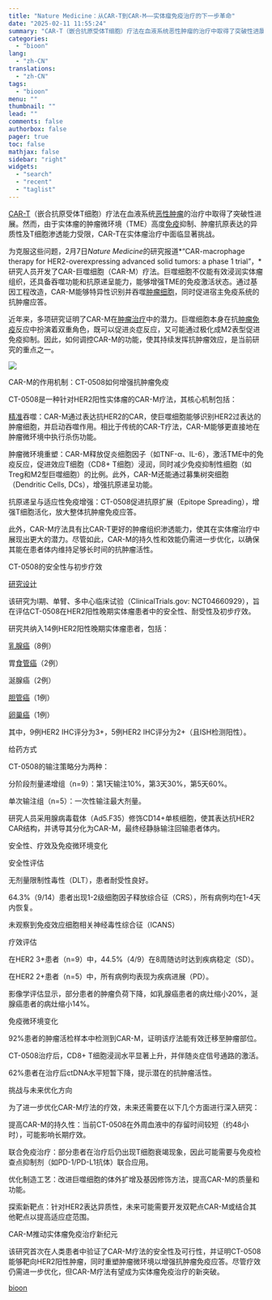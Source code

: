 ```yaml
---
title: "Nature Medicine：从CAR-T到CAR-M——实体瘤免疫治疗的下一步革命"
date: "2025-02-11 11:55:24"
summary: "CAR-T（嵌合抗原受体T细胞）疗法在血液系统恶性肿瘤的治疗中取得了突破性进展。然而，由于..."
categories:
  - "bioon"
lang:
  - "zh-CN"
translations:
  - "zh-CN"
tags:
  - "bioon"
menu: ""
thumbnail: ""
lead: ""
comments: false
authorbox: false
pager: true
toc: false
mathjax: false
sidebar: "right"
widgets:
  - "search"
  - "recent"
  - "taglist"
---
```


[CAR-T](https://www.medsci.cn/search?q=CAR-T)（嵌合抗原受体T细胞）疗法在血液系统[恶性肿瘤](https://www.medsci.cn/topic/show?id=3ce252932f0)的治疗中取得了突破性进展。然而，由于实体瘤的肿瘤微环境（TME）高度[免疫](https://www.medsci.cn/guideline/search?keyword=%E5%85%8D%E7%96%AB)抑制、肿瘤抗原表达的异质性及T细胞渗透能力受限，CAR-T在实体瘤治疗中面临显著挑战。

为克服这些问题，2月7日*Nature Medicine*的研究报道*“CAR-macrophage therapy for HER2-overexpressing advanced solid tumors: a phase 1 trial”，*研究人员开发了CAR-巨噬细胞（CAR-M）疗法。巨噬细胞不仅能有效浸润实体瘤组织，还具备吞噬功能和抗原递呈能力，能够增强TME的免疫激活状态。通过基因工程改造，CAR-M能够特异性识别并吞噬[肿瘤细胞](https://www.medsci.cn/topic/show?id=4ce783062c7)，同时促进宿主免疫系统的抗肿瘤应答。

近年来，多项研究证明了CAR-M在[肿瘤治疗](https://www.medsci.cn/topic/show?id=c5558298426)中的潜力。巨噬细胞本身在抗[肿瘤免疫](https://www.medsci.cn/search?q=%E8%82%BF%E7%98%A4%E5%85%8D%E7%96%AB)反应中扮演着双重角色，既可以促进炎症反应，又可能通过极化成M2表型促进免疫抑制。因此，如何调控CAR-M的功能，使其持续发挥抗肿瘤效应，是当前研究的重点之一。





![](https://msimg.bioon.com/bioon-com/20241101/97e88902e3db4e918dac9a9280c0209e-zXTDBgOGV2wG.jpg)

CAR-M的作用机制：CT-0508如何增强抗肿瘤免疫

CT-0508是一种针对HER2阳性实体瘤的CAR-M疗法，其核心机制包括：

[精准](https://www.medsci.cn/search?q=%E7%B2%BE%E5%87%86)吞噬：CAR-M通过表达抗HER2的CAR，使巨噬细胞能够识别HER2过表达的肿瘤细胞，并启动吞噬作用。相比于传统的CAR-T疗法，CAR-M能够更直接地在肿瘤微环境中执行杀伤功能。

肿瘤微环境重塑：CAR-M释放促炎细胞因子（如TNF-α、IL-6），激活TME中的免疫反应，促进效应T细胞（CD8+ T细胞）浸润，同时减少免疫抑制性细胞（如Treg和M2型巨噬细胞）的比例。此外，CAR-M还能通过募集树突细胞（Dendritic Cells, DCs），增强抗原递呈功能。

抗原递呈与适应性免疫增强：CT-0508促进抗原扩展（Epitope Spreading），增强T细胞活化，放大整体抗肿瘤免疫应答。

此外，CAR-M疗法具有比CAR-T更好的肿瘤组织渗透能力，使其在实体瘤治疗中展现出更大的潜力。尽管如此，CAR-M的持久性和效能仍需进一步优化，以确保其能在患者体内维持足够长时间的抗肿瘤活性。

CT-0508的安全性与初步疗效

[研究设计](https://www.medsci.cn/department/details?s_id=67)

该研究为I期、单臂、多中心临床试验（ClinicalTrials.gov: NCT04660929），旨在评估CT-0508在HER2阳性晚期实体瘤患者中的安全性、耐受性及初步疗效。

研究共纳入14例HER2阳性晚期实体瘤患者，包括：

[乳腺癌](https://www.medsci.cn/guideline/search?keyword=%E4%B9%B3%E8%85%BA%E7%99%8C)（8例）

胃[食管癌](https://www.medsci.cn/topic/show?id=ccf410109188)（2例）

涎腺癌（2例）

[胆管癌](https://www.medsci.cn/topic/show?id=e37c83513be)（1例）

[卵巢癌](https://www.medsci.cn/search?q=%E5%8D%B5%E5%B7%A2%E7%99%8C)（1例）

其中，9例HER2 IHC评分为3+，5例HER2 IHC评分为2+（且ISH检测阳性）。

给药方式

CT-0508的输注策略分为两种：

分阶段剂量递增组（n=9）：第1天输注10%，第3天30%，第5天60%。

单次输注组（n=5）：一次性输注最大剂量。

研究人员采用腺病毒载体（Ad5.F35）修饰CD14+单核细胞，使其表达抗HER2 CAR结构，并诱导其分化为CAR-M，最终经静脉输注回输患者体内。

安全性、疗效及免疫微环境变化

安全性评估

无剂量限制性毒性（DLT），患者耐受性良好。

64.3%（9/14）患者出现1-2级细胞因子释放综合征（CRS），所有病例均在1-4天内恢复。

未观察到免疫效应细胞相关神经毒性综合征（ICANS）

疗效评估

在HER2 3+患者（n=9）中，44.5%（4/9）在8周随访时达到疾病稳定（SD）。

在HER2 2+患者（n=5）中，所有病例均表现为疾病进展（PD）。

影像学评估显示，部分患者的肿瘤负荷下降，如乳腺癌患者的病灶缩小20%，涎腺癌患者的病灶缩小14%。

免疫微环境变化

92%患者的肿瘤活检样本中检测到CAR-M，证明该疗法能有效迁移至肿瘤部位。

CT-0508治疗后，CD8+ T细胞浸润水平显著上升，并伴随炎症信号通路的激活。

62%患者在治疗后ctDNA水平短暂下降，提示潜在的抗肿瘤活性。

挑战与未来优化方向

为了进一步优化CAR-M疗法的疗效，未来还需要在以下几个方面进行深入研究：

提高CAR-M的持久性：当前CT-0508在外周血液中的存留时间较短（约48小时），可能影响长期疗效。

联合免疫治疗：部分患者在治疗后仍出现T细胞衰竭现象，因此可能需要与免疫检查点抑制剂（如PD-1/PD-L1抗体）联合应用。

优化制造工艺：改进巨噬细胞的体外扩增及基因修饰方法，提高CAR-M的质量和功能。

探索新靶点：针对HER2表达异质性，未来可能需要开发双靶点CAR-M或结合其他靶点以提高适应症范围。

CAR-M推动实体瘤免疫治疗新纪元

该研究首次在人类患者中验证了CAR-M疗法的安全性及可行性，并证明CT-0508能够靶向HER2阳性肿瘤，同时重塑肿瘤微环境以增强抗肿瘤免疫应答。尽管疗效仍需进一步优化，但CAR-M疗法有望成为实体瘤免疫治疗的新突破。

[bioon](http://news.bioon.com/article/92f2862e410c.html)
